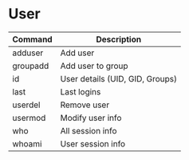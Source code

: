 # User


| Command   | Description                       |
| --------- | --------------------------------- |
| adduser   | Add user                          |
| groupadd  | Add user to group                 |
| id        | User details (UID, GID, Groups)   |
| last      | Last logins                       |
| userdel   | Remove user                       |
| usermod   | Modify user info                  |
| who       | All session info                  |
| whoami    | User session info                 |
